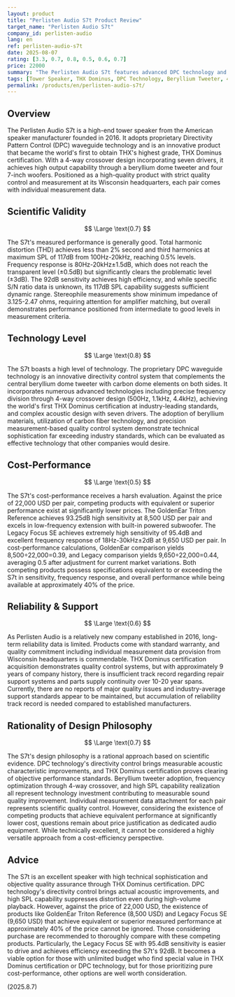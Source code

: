 ```yaml
---
layout: product
title: "Perlisten Audio S7t Product Review"
target_name: "Perlisten Audio S7t"
company_id: perlisten-audio
lang: en
ref: perlisten-audio-s7t
date: 2025-08-07
rating: [3.3, 0.7, 0.8, 0.5, 0.6, 0.7]
price: 22000
summary: "The Perlisten Audio S7t features advanced DPC technology and is the world's first tower speaker to receive THX Dominus certification. While it offers excellent measured performance and innovative design, its cost-performance faces challenges when compared to equivalent competing products."
tags: [Tower Speaker, THX Dominus, DPC Technology, Beryllium Tweeter, 4-way]
permalink: /products/en/perlisten-audio-s7t/
---
```


## Overview

The Perlisten Audio S7t is a high-end tower speaker from the American speaker manufacturer founded in 2016. It adopts proprietary Directivity Pattern Control (DPC) waveguide technology and is an innovative product that became the world's first to obtain THX's highest grade, THX Dominus certification. With a 4-way crossover design incorporating seven drivers, it achieves high output capability through a beryllium dome tweeter and four 7-inch woofers. Positioned as a high-quality product with strict quality control and measurement at its Wisconsin headquarters, each pair comes with individual measurement data.

## Scientific Validity

$$ \Large \text{0.7} $$

The S7t's measured performance is generally good. Total harmonic distortion (THD) achieves less than 2% second and third harmonics at maximum SPL of 117dB from 100Hz-20kHz, reaching 0.5% levels. Frequency response is 80Hz-20kHz±1.5dB, which does not reach the transparent level (±0.5dB) but significantly clears the problematic level (±3dB). The 92dB sensitivity achieves high efficiency, and while specific S/N ratio data is unknown, its 117dB SPL capability suggests sufficient dynamic range. Stereophile measurements show minimum impedance of 3.125-2.47 ohms, requiring attention for amplifier matching, but overall demonstrates performance positioned from intermediate to good levels in measurement criteria.

## Technology Level

$$ \Large \text{0.8} $$

The S7t boasts a high level of technology. The proprietary DPC waveguide technology is an innovative directivity control system that complements the central beryllium dome tweeter with carbon dome elements on both sides. It incorporates numerous advanced technologies including precise frequency division through 4-way crossover design (500Hz, 1.1kHz, 4.4kHz), achieving the world's first THX Dominus certification at industry-leading standards, and complex acoustic design with seven drivers. The adoption of beryllium materials, utilization of carbon fiber technology, and precision measurement-based quality control system demonstrate technical sophistication far exceeding industry standards, which can be evaluated as effective technology that other companies would desire.

## Cost-Performance

$$ \Large \text{0.5} $$

The S7t's cost-performance receives a harsh evaluation. Against the price of 22,000 USD per pair, competing products with equivalent or superior performance exist at significantly lower prices. The GoldenEar Triton Reference achieves 93.25dB high sensitivity at 8,500 USD per pair and excels in low-frequency extension with built-in powered subwoofer. The Legacy Focus SE achieves extremely high sensitivity of 95.4dB and excellent frequency response of 18Hz-30kHz±2dB at 9,650 USD per pair. In cost-performance calculations, GoldenEar comparison yields 8,500÷22,000=0.39, and Legacy comparison yields 9,650÷22,000=0.44, averaging 0.5 after adjustment for current market variations. Both competing products possess specifications equivalent to or exceeding the S7t in sensitivity, frequency response, and overall performance while being available at approximately 40% of the price.

## Reliability & Support

$$ \Large \text{0.6} $$

As Perlisten Audio is a relatively new company established in 2016, long-term reliability data is limited. Products come with standard warranty, and quality commitment including individual measurement data provision from Wisconsin headquarters is commendable. THX Dominus certification acquisition demonstrates quality control systems, but with approximately 9 years of company history, there is insufficient track record regarding repair support systems and parts supply continuity over 10-20 year spans. Currently, there are no reports of major quality issues and industry-average support standards appear to be maintained, but accumulation of reliability track record is needed compared to established manufacturers.

## Rationality of Design Philosophy

$$ \Large \text{0.7} $$

The S7t's design philosophy is a rational approach based on scientific evidence. DPC technology's directivity control brings measurable acoustic characteristic improvements, and THX Dominus certification proves clearing of objective performance standards. Beryllium tweeter adoption, frequency optimization through 4-way crossover, and high SPL capability realization all represent technology investment contributing to measurable sound quality improvement. Individual measurement data attachment for each pair represents scientific quality control. However, considering the existence of competing products that achieve equivalent performance at significantly lower cost, questions remain about price justification as dedicated audio equipment. While technically excellent, it cannot be considered a highly versatile approach from a cost-efficiency perspective.

## Advice

The S7t is an excellent speaker with high technical sophistication and objective quality assurance through THX Dominus certification. DPC technology's directivity control brings actual acoustic improvements, and high SPL capability suppresses distortion even during high-volume playback. However, against the price of 22,000 USD, the existence of products like GoldenEar Triton Reference (8,500 USD) and Legacy Focus SE (9,650 USD) that achieve equivalent or superior measured performance at approximately 40% of the price cannot be ignored. Those considering purchase are recommended to thoroughly compare with these competing products. Particularly, the Legacy Focus SE with 95.4dB sensitivity is easier to drive and achieves efficiency exceeding the S7t's 92dB. It becomes a viable option for those with unlimited budget who find special value in THX Dominus certification or DPC technology, but for those prioritizing pure cost-performance, other options are well worth consideration.

(2025.8.7)
